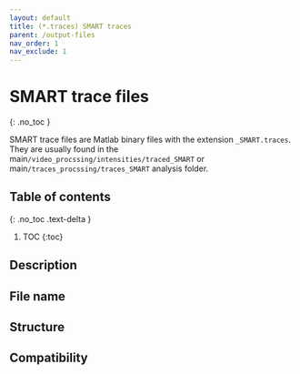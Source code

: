 ```yaml
---
layout: default
title: (*.traces) SMART traces
parent: /output-files
nav_order: 1
nav_exclude: 1
---
```



# SMART trace files
{: .no_toc }

SMART trace files are Matlab binary files with the extension `_SMART.traces`. They are usually found in the main`/video_procssing/intensities/traced_SMART` or main`/traces_procssing/traces_SMART` analysis folder.

## Table of contents
{: .no_toc .text-delta }

1. TOC
{:toc}

## Description

## File name

## Structure

## Compatibility
